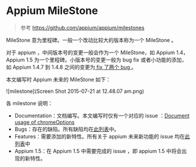 # Appium MileStone

> 参考 <https://github.com/appium/appium/milestones>

MileStone 意为里程碑。一般一个改动比较大的版本称为一个 MileStone 。

对于 appium ，中间版本号的变更一般会作为一个 MileStone，如 Appium 1.4，Appium 1.5 为一个里程碑。小版本号的变更一般为 bug fix 或者小功能的添加，如 Appium 1.4.7 到 1.4.8 之间的变更为[ fix 了两个 bug ](https://discuss.appium.io/t/appium-version-1-4-8-released/5209)。

本文编写时 Appium 未来的 MileStone  如下：

![milestone](Screen Shot 2015-07-21 at 12.48.07 am.png)

各 milestone 说明：

* Documentation：文档编写。本文编写时仅有一个对应的 issue ：[Document usage of chromeOptions](https://github.com/appium/appium/issues/4487)
* Bugs：存在的缺陷。所有缺陷均在[此列表](https://github.com/appium/appium/milestones/Bugs)中。
* Features：需要添加的新特性。所有关于 appium 未来新功能的 issue 均在[此列表](https://github.com/appium/appium/milestones/Features)中
* Appium 1.5：在 Appium 1.5 中需要完成的 issue ，即 appium 1.5 中将会出现的新特性。